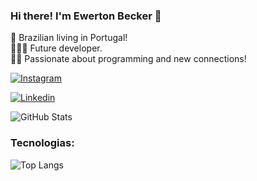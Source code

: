 ### Hi there! I'm Ewerton Becker 👋
📌 Brazilian living in Portugal! <br>
🧑🏽‍💻 Future developer. <br>
🙋‍♂️ Passionate about programming and new connections!

[![Instagram](https://img.shields.io/badge/Instagram-E4405F?style=for-the-badge&logo=instagram&logoColor=white)](https://www.instagram.com/ew_mac/)
<!---[![Twitter](https://img.shields.io/badge/Twitter-1DA1F2?style=for-the-badge&logo=twitter&logoColor=white)](https://twitter.com/userr_notfound)--->
[![Linkedin](https://img.shields.io/badge/LinkedIn-0077B5?style=for-the-badge&logo=linkedin&logoColor=white)](https://www.linkedin.com/in/ewerton-silva-926a71208/)

![GitHub Stats](https://github-readme-stats.vercel.app/api?username=beckerme&theme=transparent&bg_color=000&border_color=30A3DC&show_icons=true&icon_color=30A3DC&title_color=E94D5F&text_color=FFF)

### Tecnologias:

![Top Langs](https://github-readme-stats-git-masterrstaa-rickstaa.vercel.app/api/top-langs/?username=beckerme&layout=compact&bg_color=000&border_color=30A3DC&title_color=E94D5F&text_color=FFF)
